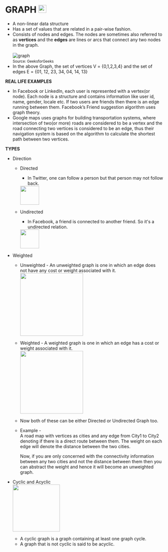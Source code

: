 # GRAPH <img src="http://assets.stickpng.com/thumbs/5847fb2dcef1014c0b5e48d5.png" height="25" width="25">

- A non-linear data structure
- Has a set of values that are related in a pair-wise fashion.
- Consists of nodes and edges. The nodes are sometimes also referred to as **vertices** and the **edges** are lines or arcs that connect any two nodes in the graph.<br><br>
  ![graph](https://www.geeksforgeeks.org/wp-content/uploads/undirectedgraph.png)
  <br><small>Source: GeeksforGeeks</small>
- In the above Graph, the set of vertices V = {0,1,2,3,4} and the set of edges E = {01, 12, 23, 34, 04, 14, 13}
  
**REAL LIFE EXAMPLES**
- In Facebook or LinkedIn, each user is represented with a vertex(or node). Each node is a structure and contains information like user id, name, gender, locale etc. If two users are friends then there is an edge running between them. Facebook’s Friend suggestion algorithm uses graph theory.
- Google maps uses graphs for building transportation systems, where intersection of two(or more) roads are considered to be a vertex and the road connecting two vertices is considered to be an edge, thus their navigation system is based on the algorithm to calculate the shortest path between two vertices.

**TYPES**
- Direction
  - Directed
    - In Twitter, one can follow a person but that person may not follow back.<br>
    <img src="https://upload.wikimedia.org/wikipedia/commons/a/a2/Directed.svg" height="60" weight="60">

  - Undirected
    - In Facebook, a friend is connected to another friend. So it's a undirected relation.<br>
    <img src="https://upload.wikimedia.org/wikipedia/commons/thumb/b/bf/Undirected.svg/375px-Undirected.svg.png" height="60" weight="60">
  
- Weighted
  - Unweighted - An unweighted graph is one in which an edge does not have any cost or weight associated with it.<br>
    <img src="https://i.stack.imgur.com/mPzx7.gif" height="200" weight="200">
  - Weighted - A weighted graph is one in which an edge has a cost or weight associated with it.<br> 
    <img src="https://ucarecdn.com/a67cb888-aa0c-424b-8c7f-847e38dd5691/" height="200" weight="200">
  - Now both of these can be either Directed or Undirected Graph too.
  - Example - <br>
    A road map with vertices as cities and any edge from City1 to City2 denoting if there is a direct route between them. The weight on each edge will denote the distance between the two cities.

    Now, if you are only concerned with the connectivity information between any two cities and not the distance between them then you can abstract the weight and hence it will become an unweighted graph.
- Cyclic and Acyclic<br>
  <img src="https://upload.wikimedia.org/wikipedia/commons/thumb/f/f6/Undirected_6_cycle.svg/1200px-Undirected_6_cycle.svg.png" height="150" weight="150">
  - A cyclic graph is a graph containing at least one graph cycle.
  - A graph that is not cyclic is said to be acyclic.